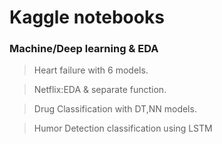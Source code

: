# Kaggle notebooks 
### Machine/Deep learning & EDA
> Heart failure with 6 models.

> Netflix:EDA & separate function.

> Drug Classification with DT,NN models.

> Humor Detection classification using LSTM 
